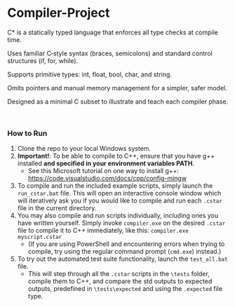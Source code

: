 # Compiler-Project

C* is a statically typed language that enforces all type checks at
compile time.​

Uses familiar C‑style syntax (braces, semicolons) and standard
control structures (if, for, while).​

Supports primitive types: int, float, bool, char, and string.​

Omits pointers and manual memory management for a simpler,
safer model.​

Designed as a minimal C subset to illustrate and teach each
compiler phase.​

​
### How to Run

1. Clone the repo to your local Windows system.
2. **Important!**: To be able to compile to C++, ensure that you have g++ installed **and specified in your environment variables PATH**.
    - See this Microsoft tutorial on one way to install g++: https://code.visualstudio.com/docs/cpp/config-mingw
4. To compile and run the included example scripts, simply launch the `run_cstar.bat` file. This will open an interactive console window which will iteratively ask you if you would like to compile and run each `.cstar` file in the current directory.
5. You may also compile and run scripts individually, including ones you have written yourself. Simply invoke `compiler.exe` on the desired `.cstar` file to compile it to C++ immediately, like this: `compiler.exe myscript.cstar`
    - (If you are using PowerShell and encountering errors when trying to compile, try using the regular command prompt (`cmd.exe`) instead.)
7. To try out the automated test suite functionality, launch the `test_all.bat` file.
    - This will step through all the `.cstar` scripts in the `\tests` folder, compile them to C++, and compare the std outputs to expected outputs, predefined in `\tests\expected` and using the `.expected` file type.
